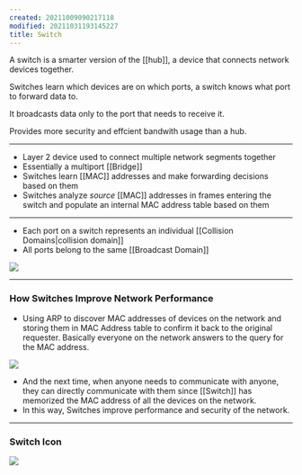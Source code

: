 ```yaml
---
created: 20211009090217118
modified: 20211031193145227
title: Switch
---
```


A switch is a smarter version of the [[hub]], a device that connects network devices together.

Switches learn which devices are on which ports, a switch knows what port to forward data to.

It broadcasts data only to the port that needs to receive it.

Provides more security and effcient bandwith usage than a hub.

---

- Layer 2 device used to connect multiple network segments together
- Essentially a multiport [[Bridge]]
- Switches learn [[MAC]] addresses and make forwarding decisions based on them
- Switches analyze _source_ [[MAC]] addresses in frames entering the switch and populate an internal MAC address table based on them

---

- Each port on a switch represents an individual [[Collision Domains|collision domain]]
- All ports belong to the same [[Broadcast Domain]]

![](https://raw.githubusercontent.com/zubayrrr/twiki/main/bin/image.n7uo6r73ptb.png)

---

### How Switches Improve Network Performance

- Using ARP to discover MAC addresses of devices on the network and storing them in MAC Address table to confirm it back to the original requester. Basically everyone on the network answers to the query for the MAC address.

![](https://raw.githubusercontent.com/zubayrrr/twiki/main/bin/image.fkh5obynpjf.png)

- And the next time, when anyone needs to communicate with anyone, they can directly communicate with them since [[Switch]] has memorized the MAC address of all the devices on the network.
- In this way, Switches improve performance and security of the network.

---

### Switch Icon

![](https://raw.githubusercontent.com/zubayrrr/twiki/main/bin/image.5ud89v9j7.png)
